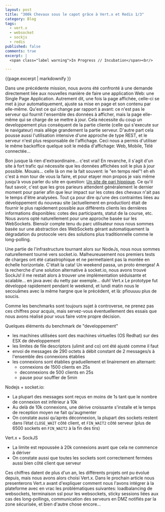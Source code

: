 ```yaml
---
layout: post
title: "300k Chevaux sous le capot grâce à Vert.x et Redis 1/3"
category: Blog
tags:
  - vert.x
  - websocket
  - sockjs
  - redis
published: false
comments: true
excerpt: |
  <span class="label warning">In Progress // Incubation</span><br/>

---
```


{{page.excerpt | markdownify }}

Dans une précédente mission, nous avons été confronté à une demande directement liée aux nouvelles manière de faire une application Web: une Single Page Application. Autrement dit, une fois la page affichée, celle-ci se met à jour automatiquement, ajuste sa mise en page et son contenu par elle-même. Qu'est ce qui change par rapport à avant: ce n'est pas le serveur qui fournit l'ensemble des données à afficher, mais la page elle-même qui se charge de se mettre à jour. Cela nécessite du coup un developpement plus conséquent de la partie cliente (celle qui s'execute sur le navigateur) mais allège grandement la partie serveur. D'autre part cela pousse aussi l'utilisation intensive d'une approche de type REST, et le serveur n'est plus responsable de l'affichage. Ceci nous a permis d'utiliser le même backoffice quelque soit le média d'affichage: Web, Mobile, Télé connectée...

Bon jusque là rien d'extraordinaire... c'est vrai! En revanche, il s'agit d'un site à fort trafic qui nécessite que les données affichées soit le plus à jour possible. Mouais... celle là on me la fait souvent: le "en temps réel"! eh eh c'est à mon tour de vous la faire, et pour etayer mon propos je vais même jusqu'à vous parler du site en question: [Un site de pari hippique](pmu.fr). Ce qu'il faut savoir, c'est que les gros parieurs attendent généralement le dernier moment pour parier afin que leur impact sur les cotes des chevaux n'ait pas le temps d'être analysées. Tout ça pour dire qu'une des contraintes liées au développement du nouveau site (actuellement en production) était de fournir le plus rapidement possible aux différents clients les dernières informations disponibles: cotes des participants, statut de la course, etc.
Nous avons opté naturellement pour une approche basée sur les WebSockets. Biensûr compte tenu du parc utilisateur nous nous sommes basée sur une abstraction des WebSockets gérant automatiquement la dégradation du protocole vers des solutions plus traditionnelle comme le long-polling.

Une partie de l'infrastructure tournant alors sur NodeJs, nous nous sommes naturellement tourné vers socket.io. Malheureusement nos premiers tests de charges ont été catastrophique et ne permettaient pas la montée en échelle horizontale. C'était la cata! Un weekend passa, un proto émergea! A la recherche d'une solution alternative à socket.io, nous avons trouvé SockJs! il me restait alors à trouver une implémentation séduisante et scalable... en java avec du netty par exemple... duh! Vert.x
Le prototype fut développé rapidement pendant le weekend, et lundi matin nous le secouâmes avec la même hargne que le précédent, et là: pfiouuuu plus de soucis.

Comme les benchmarks sont toujours sujet à controverse, ne prenez pas ces chiffres pour acquis, mais servez-vous éventuellement des essais que nous avons réalisé pour vous faire votre propre décision.

Quelques éléments du benchmark de "developpement"

* les machines utilisées sont des machines virtuelles (OS Redhat) sur des ESX de développement
* les limites de file descriptors (ulimit and co) ont été ajusté comme il faut
* envoi de messages de 290 octets à débit constant de 2 messages/s à l'ensemble des connexions établies
* les connexions sont établies graduellement et linairement en alternant:
  * connexions de 1500 clients en 25s
  * deconnexions de 500 clients en 25s
  * pause pour souffler de 5min

Nodejs + socket.io:

* La plupart des messages sont reçus en moins de 1s tant que le nombre de connexion est inférieur à 10k
* Au delà de 10k connexions, une dérive croissante s'installe et le temps de reception moyen ne fait qu'augmenter
* On constate aussi qu’après déconnexion, la plupart des sockets restent dans l’état `CLOSE_WAIT` côté client, et `FIN_WAIT2` côté serveur (plus de 6500 sockets en `FIN_WAIT2` à la fin des tirs)

Vert.x + SockJS

* La limite est repoussée à 20k connexions avant que cela ne commence à dériver
* On constate aussi que toutes les sockets sont correctement fermées aussi bien côté client que serveur

Ces chiffres datent de plus d'un an, les différents projets ont pu évolué depuis, mais nous avons alors choisi Vert.x. Dans le prochain article nous presenterons Vert.x avant d'expliquer comment nous l'avons intégrer à la plateforme avec en vrac les problématiques suivantes: loadbalancing de websockets, terminaison ssl pour les websockets, sticky sessions liées aux cas des long-pollings, communication des serveurs en DMZ notifiés par la zone sécurisée, et bien d'autre chose encore...





